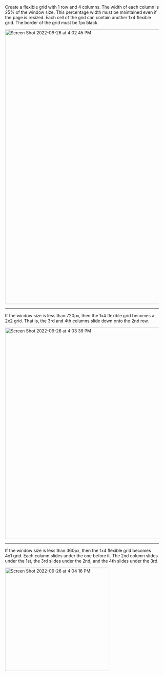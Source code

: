 Create a flexible grid with 1 row and 4 columns. The
width of each column is 25% of the window size. This
percentage width must be maintained even if the page
is resized. Each cell of the grid can contain another 1x4
flexible grid. The border of the grid must be 1px black.

<img width="899" alt="Screen Shot 2022-09-26 at 4 02 45 PM" src="https://user-images.githubusercontent.com/29736301/192312969-18507604-b2ff-459c-b665-afdf3b6d6f54.png">

<hr>

If the window size is less than 720px, then the 1x4
flexible grid becomes a 2x2 grid. That is, the 3rd and
4th columns slide down onto the 2nd row.

<img width="692" alt="Screen Shot 2022-09-26 at 4 03 39 PM" src="https://user-images.githubusercontent.com/29736301/192312995-8a05c8a5-d511-44d3-a20d-6f479163fc9d.png">

<hr>

If the window size is less than 360px, then the 1x4
flexible grid becomes 4x1 grid. Each column slides
under the one before it. The 2nd column slides under
the 1st, the 3rd slides under the 2nd, and the 4th
slides under the 3rd.

<img width="338" alt="Screen Shot 2022-09-26 at 4 04 16 PM" src="https://user-images.githubusercontent.com/29736301/192313007-7c5e556a-bef8-414f-a5db-c2fb5e6a6c80.png">



